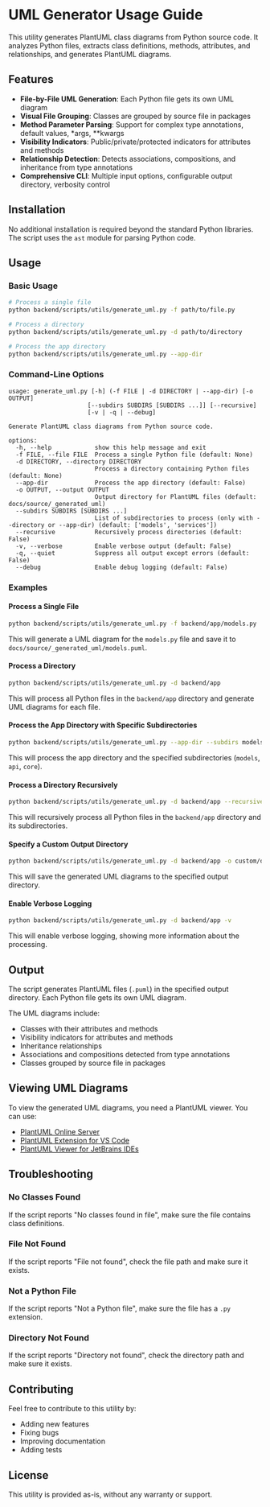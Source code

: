 # UML Generator Usage Guide

This utility generates PlantUML class diagrams from Python source code. It analyzes Python files, extracts class definitions, methods, attributes, and relationships, and generates PlantUML diagrams.

## Features

- **File-by-File UML Generation**: Each Python file gets its own UML diagram
- **Visual File Grouping**: Classes are grouped by source file in packages
- **Method Parameter Parsing**: Support for complex type annotations, default values, \*args, \*\*kwargs
- **Visibility Indicators**: Public/private/protected indicators for attributes and methods
- **Relationship Detection**: Detects associations, compositions, and inheritance from type annotations
- **Comprehensive CLI**: Multiple input options, configurable output directory, verbosity control

## Installation

No additional installation is required beyond the standard Python libraries. The script uses the `ast` module for parsing Python code.

## Usage

### Basic Usage

```bash
# Process a single file
python backend/scripts/utils/generate_uml.py -f path/to/file.py

# Process a directory
python backend/scripts/utils/generate_uml.py -d path/to/directory

# Process the app directory
python backend/scripts/utils/generate_uml.py --app-dir
```

### Command-Line Options

```
usage: generate_uml.py [-h] (-f FILE | -d DIRECTORY | --app-dir) [-o OUTPUT]
                      [--subdirs SUBDIRS [SUBDIRS ...]] [--recursive]
                      [-v | -q | --debug]

Generate PlantUML class diagrams from Python source code.

options:
  -h, --help            show this help message and exit
  -f FILE, --file FILE  Process a single Python file (default: None)
  -d DIRECTORY, --directory DIRECTORY
                        Process a directory containing Python files (default: None)
  --app-dir             Process the app directory (default: False)
  -o OUTPUT, --output OUTPUT
                        Output directory for PlantUML files (default: docs/source/_generated_uml)
  --subdirs SUBDIRS [SUBDIRS ...]
                        List of subdirectories to process (only with --directory or --app-dir) (default: ['models', 'services'])
  --recursive           Recursively process directories (default: False)
  -v, --verbose         Enable verbose output (default: False)
  -q, --quiet           Suppress all output except errors (default: False)
  --debug               Enable debug logging (default: False)
```

### Examples

#### Process a Single File

```bash
python backend/scripts/utils/generate_uml.py -f backend/app/models.py
```

This will generate a UML diagram for the `models.py` file and save it to `docs/source/_generated_uml/models.puml`.

#### Process a Directory

```bash
python backend/scripts/utils/generate_uml.py -d backend/app
```

This will process all Python files in the `backend/app` directory and generate UML diagrams for each file.

#### Process the App Directory with Specific Subdirectories

```bash
python backend/scripts/utils/generate_uml.py --app-dir --subdirs models api core
```

This will process the app directory and the specified subdirectories (`models`, `api`, `core`).

#### Process a Directory Recursively

```bash
python backend/scripts/utils/generate_uml.py -d backend/app --recursive
```

This will recursively process all Python files in the `backend/app` directory and its subdirectories.

#### Specify a Custom Output Directory

```bash
python backend/scripts/utils/generate_uml.py -d backend/app -o custom/output/path
```

This will save the generated UML diagrams to the specified output directory.

#### Enable Verbose Logging

```bash
python backend/scripts/utils/generate_uml.py -d backend/app -v
```

This will enable verbose logging, showing more information about the processing.

## Output

The script generates PlantUML files (`.puml`) in the specified output directory. Each Python file gets its own UML diagram.

The UML diagrams include:

- Classes with their attributes and methods
- Visibility indicators for attributes and methods
- Inheritance relationships
- Associations and compositions detected from type annotations
- Classes grouped by source file in packages

## Viewing UML Diagrams

To view the generated UML diagrams, you need a PlantUML viewer. You can use:

- [PlantUML Online Server](http://www.plantuml.com/plantuml/uml/)
- [PlantUML Extension for VS Code](https://marketplace.visualstudio.com/items?itemName=jebbs.plantuml)
- [PlantUML Viewer for JetBrains IDEs](https://plugins.jetbrains.com/plugin/7017-plantuml-integration)

## Troubleshooting

### No Classes Found

If the script reports "No classes found in file", make sure the file contains class definitions.

### File Not Found

If the script reports "File not found", check the file path and make sure it exists.

### Not a Python File

If the script reports "Not a Python file", make sure the file has a `.py` extension.

### Directory Not Found

If the script reports "Directory not found", check the directory path and make sure it exists.

## Contributing

Feel free to contribute to this utility by:

- Adding new features
- Fixing bugs
- Improving documentation
- Adding tests

## License

This utility is provided as-is, without any warranty or support.
